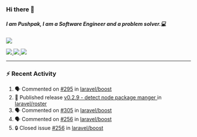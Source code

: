 ### Hi there 👋

##### I am Pushpak, I am a Software Engineer and a problem solver.💻

<a href='https://twitter.com/pushpak1300'><a href="https://pushpak1300.me/" target="_blank">
  <img src="https://img.shields.io/badge/website-%23E34F26.svg?&style=for-the-badge" />
</a> 
 
 <a href="https://twitter.com/pushpak1300" target="_blank">
  <img src="https://img.shields.io/badge/twitter-%231DA1F2.svg?&style=for-the-badge&logo=twitter&logoColor=white" />
</a> 

<a href="https://www.linkedin.com/in/pushpak-c-286b17b1/" target="_blank">
  <img src="https://img.shields.io/badge/linkedin-%230077B5.svg?&style=for-the-badge&logo=linkedin&logoColor=white" />
</a> 

<a href="https://dev.to/pushpak1300/" target="_blank">
  <img src="http://img.shields.io/badge/dev.to-gray?style=for-the-badge&logo=dev.to&?logoColor=white?logoWidth=100?label=" />
</a> 


</p>

---

### ⚡ Recent Activity

<!--START_SECTION:activity-->
1. 🗣 Commented on [#295](https://github.com/laravel/boost/issues/295#issuecomment-3427276054) in [laravel/boost](https://github.com/laravel/boost)
2. 🚀 Published release [v0.2.9 - detect node package manger ](https://github.com/laravel/roster/releases/tag/v0.2.9) in [laravel/roster](https://github.com/laravel/roster)
3. 🗣 Commented on [#305](https://github.com/laravel/boost/issues/305#issuecomment-3420358796) in [laravel/boost](https://github.com/laravel/boost)
4. 🗣 Commented on [#256](https://github.com/laravel/boost/issues/256#issuecomment-3419758179) in [laravel/boost](https://github.com/laravel/boost)
5. 🔒 Closed issue [#256](https://github.com/laravel/boost/issues/256) in [laravel/boost](https://github.com/laravel/boost)
<!--END_SECTION:activity-->
